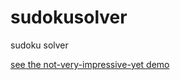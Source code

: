 sudokusolver
============

sudoku solver

<a href="http://buzzdecafe.github.io/sudokusolver/src/sudoku.html">see the not-very-impressive-yet demo</a>
